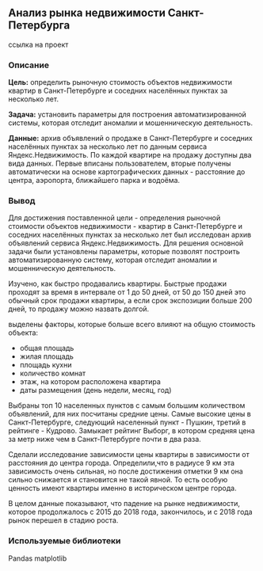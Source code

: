 ## Анализ рынка недвижимости Санкт-Петербурга ##
ссылка на проект
### Описание ###
**Цель:** определить рыночную стоимость объектов недвижимости квартир в Санкт-Петербурге и соседних населённых пунктах за несколько лет.

**Задача:** установить параметры для построения автоматизированной системы, которая отследит аномалии и мошенническую деятельность.

**Данные:** архив объявлений о продаже в Санкт-Петербурге и соседних населённых пунктах за несколько лет по данным сервиса Яндекс.Недвижимость. По каждой квартире на продажу доступны два вида данных. Первые вписаны пользователем, вторые получены автоматически на основе картографических данных - расстояние до центра, аэропорта, ближайшего парка и водоёма.
### Вывод ###
Для достижения поставленной цели - определения рыночной стоимости объектов недвижимости - квартир в Санкт-Петербурге и соседних населённых пунктах за несколько лет был исследован архив объявлений сервиса Яндекс.Недвижимость. Для решения основной задачи были установлены параметры, которые позволят построить автоматизированную систему, которая отследит аномалии и мошенническую деятельность.

Изучено, как быстро продавались квартиры. Быстрые продажи проходят за время в интервале от 1 до 50 дней, от 50 до 150 дней это обычный срок продажи квартиры, а если срок экспозиции больше 200 дней, то продажу можно назвать долгой.

выделены факторы, которые больше всего влияют на общую стоимость объекта:
- общая площадь
- жилая площадь
- площадь кухни
- количество комнат
- этаж, на котором расположена квартира
- даты размещения (день недели, месяц, год)

Выбраны топ 10 населенных пунктов с самым большим количеством объявлений, для них посчитаны средние цены. Самые высокие цены в Санкт-Петербурге, следующий населенный пункт - Пушкин, третий в рейтинге - Кудрово. Замыкает рейтинг Выборг, в котором средняя цена за метр ниже чем в Санкт-Петербурге почти в два раза.

Сделали исследование зависимости цены квартиры в зависимости от расстояния до центра города. Определили,что в радиусе 9 км эта зависимость очень сильная, но после достижения отметки 9 км она сильно снижается и становится не такой явной. То есть особую ценность имеют квартиры именно в историческом центре города.

В целом данные показывают, что падение на рынке недвижимости, которое продолжалось с 2015 до 2018 года, закончилось, и с 2018 года рынок перешел в стадию роста.

### Используемые библиотеки ###
Pandas matplotlib
